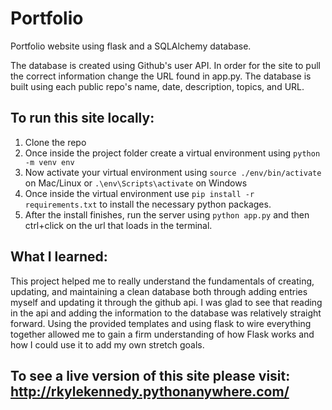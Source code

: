 # Portfolio
Portfolio website using flask and a SQLAlchemy database.

The database is created using Github's user API. In order for the site to pull the correct information change the URL found in app.py. The database is built using each public repo's name, date, description, topics, and URL.

## To run this site locally:
1. Clone the repo
2. Once inside the project folder create a virtual environment using `python -m venv env`
3. Now activate your virtual environment using `source ./env/bin/activate` on Mac/Linux or `.\env\Scripts\activate` on Windows
4. Once inside the virtual environment use `pip install -r requirements.txt` to install the necessary python packages.
5. After the install finishes, run the server using `python app.py` and then ctrl+click on the url that loads in the terminal.


## What I learned:
This project helped me to really understand the fundamentals of creating, updating, and maintaining a clean database both through adding entries myself and updating it through the github api. I was glad to see that reading in the api and adding the information to the database was relatively straight forward.
Using the provided templates and using flask to wire everything together allowed me to gain a firm understanding of how Flask works and how I could use it to add my own stretch goals.


## To see a live version of this site please visit: http://rkylekennedy.pythonanywhere.com/
